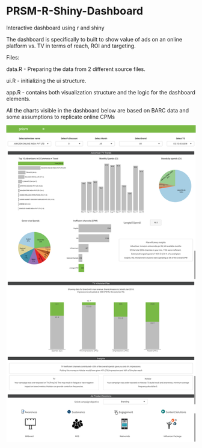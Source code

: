 # PRSM-R-Shiny-Dashboard
Interactive dashboard using r and shiny

The dashboard is specifically to built to show value of ads on an online platform vs. TV in terms of reach, ROI and targeting.

Files:

data.R - Preparing the data from 2 different source files.

ui.R - initializing the ui structure.

app.R - contains both visualization structure and the logic for the dashboard elements.

All the charts visible in the dashboard below are based on BARC data and some assumptions to replicate online CPMs

![PRSM Snapshot](/prism.png)



